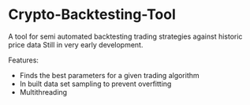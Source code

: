 # Crypto-Backtesting-Tool
A tool for semi automated backtesting trading strategies against historic price data
Still in very early development.

Features:
* Finds the best parameters for a given trading algorithm
* In built data set sampling to prevent overfitting
* Multithreading
